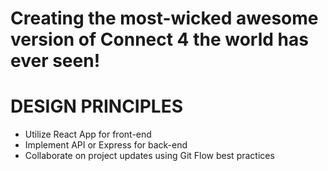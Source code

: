 # Creating the most-wicked awesome version of Connect 4 the world has ever seen!

# DESIGN PRINCIPLES
- Utilize React App for front-end
- Implement API or Express for back-end
- Collaborate on project updates using Git Flow best practices